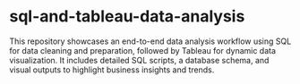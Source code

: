 # sql-and-tableau-data-analysis
This repository showcases an end-to-end data analysis workflow using SQL for data cleaning and preparation, followed by Tableau for dynamic data visualization. It includes detailed SQL scripts, a database schema, and visual outputs to highlight business insights and trends.
